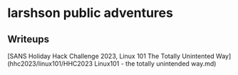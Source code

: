 # larshson public adventures

## Writeups
[SANS Holiday Hack Challenge 2023, Linux 101 The Totally Unintented Way](hhc2023/linux101/HHC2023 Linux101 - the totally unintended way.md)

